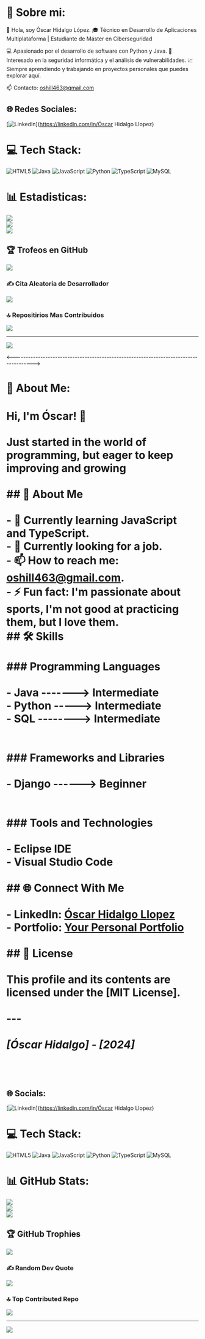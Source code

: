 # 💫 Sobre mi:
👋 Hola, soy Óscar Hidalgo López.
🎓 Técnico en Desarrollo de Aplicaciones Multiplataforma | Estudiante de Máster en Ciberseguridad

💻 Apasionado por el desarrollo de software con Python y Java.
🔐 Interesado en la seguridad informática y el análisis de vulnerabilidades.
📈 Siempre aprendiendo y trabajando en proyectos personales que puedes explorar aquí.

📫 Contacto: oshill463@gmail.com


## 🌐 Redes Sociales:
[![LinkedIn](https://img.shields.io/badge/LinkedIn-%230077B5.svg?logo=linkedin&logoColor=white)](https://linkedin.com/in/Óscar Hidalgo Llopez) 

# 💻 Tech Stack:
![HTML5](https://img.shields.io/badge/html5-%23E34F26.svg?style=for-the-badge&logo=html5&logoColor=white) ![Java](https://img.shields.io/badge/java-%23ED8B00.svg?style=for-the-badge&logo=openjdk&logoColor=white) ![JavaScript](https://img.shields.io/badge/javascript-%23323330.svg?style=for-the-badge&logo=javascript&logoColor=%23F7DF1E) ![Python](https://img.shields.io/badge/python-3670A0?style=for-the-badge&logo=python&logoColor=ffdd54) ![TypeScript](https://img.shields.io/badge/typescript-%23007ACC.svg?style=for-the-badge&logo=typescript&logoColor=white) ![MySQL](https://img.shields.io/badge/mysql-4479A1.svg?style=for-the-badge&logo=mysql&logoColor=white)
# 📊 Estadisticas:
![](https://github-readme-stats.vercel.app/api?username=oscar33213&theme=tokyonight&hide_border=false&include_all_commits=true&count_private=true)<br/>
![](https://github-readme-streak-stats.herokuapp.com/?user=oscar33213&theme=tokyonight&hide_border=false)<br/>
![](https://github-readme-stats.vercel.app/api/top-langs/?username=oscar33213&theme=tokyonight&hide_border=false&include_all_commits=true&count_private=true&layout=compact)

## 🏆 Trofeos en GitHub
![](https://github-profile-trophy.vercel.app/?username=oscar33213&theme=tokyonight&no-frame=false&no-bg=true&margin-w=4)

### ✍️ Cita Aleatoria de Desarrollador
![](https://quotes-github-readme.vercel.app/api?type=vetical&theme=tokyonight)

### 🔝 Repositirios Mas Contribuidos
![](https://github-contributor-stats.vercel.app/api?username=oscar33213&limit=5&theme=dark&combine_all_yearly_contributions=true)

---
[![](https://visitcount.itsvg.in/api?id=oscar33213&icon=0&color=0)](https://visitcount.itsvg.in)


<-------------------------------------------------------------------------------------->

# 💫 About Me:
# Hi, I'm Óscar! 👋<br><br>Just started in the world of programming, but eager to keep improving and growing<br><br>## 🚀 About Me<br><br>- 🌱 Currently learning JavaScript and TypeScript.<br>- 💼 Currently looking for a job.<br>- 📫 How to reach me: oshill463@gmail.com.<br>- ⚡ Fun fact: I'm passionate about sports, I'm not good at practicing them, but I love them.<br>## 🛠️ Skills<br><br>### Programming Languages<br><br>- Java -------> Intermediate<br>- Python -----> Intermediate<br>- SQL --------> Intermediate<br><br><br>### Frameworks and Libraries<br><br>- Django ------> Beginner<br><br><br>### Tools and Technologies<br><br>- Eclipse IDE<br>- Visual Studio Code<br><br>## 🌐 Connect With Me<br><br>- LinkedIn: [Óscar Hidalgo Llopez](www.linkedin.com/in/óscar-hidalgo-llopez-812092142)<br>- Portfolio: [Your Personal Portfolio](https://github.com/oscar33213/PROYECTOS_PYTHON_PERSONALES)<br><br>## 📜 License<br><br>This profile and its contents are licensed under the [MIT License].<br><br>---<br><br>*[Óscar Hidalgo] - [2024]*<br><br><br>

## 🌐 Socials:
[![LinkedIn](https://img.shields.io/badge/LinkedIn-%230077B5.svg?logo=linkedin&logoColor=white)](https://linkedin.com/in/Óscar Hidalgo Llopez) 

# 💻 Tech Stack:
![HTML5](https://img.shields.io/badge/html5-%23E34F26.svg?style=for-the-badge&logo=html5&logoColor=white) ![Java](https://img.shields.io/badge/java-%23ED8B00.svg?style=for-the-badge&logo=openjdk&logoColor=white) ![JavaScript](https://img.shields.io/badge/javascript-%23323330.svg?style=for-the-badge&logo=javascript&logoColor=%23F7DF1E) ![Python](https://img.shields.io/badge/python-3670A0?style=for-the-badge&logo=python&logoColor=ffdd54) ![TypeScript](https://img.shields.io/badge/typescript-%23007ACC.svg?style=for-the-badge&logo=typescript&logoColor=white) ![MySQL](https://img.shields.io/badge/mysql-4479A1.svg?style=for-the-badge&logo=mysql&logoColor=white)
# 📊 GitHub Stats:
![](https://github-readme-stats.vercel.app/api?username=oscar33213&theme=tokyonight&hide_border=false&include_all_commits=true&count_private=true)<br/>
![](https://github-readme-streak-stats.herokuapp.com/?user=oscar33213&theme=tokyonight&hide_border=false)<br/>
![](https://github-readme-stats.vercel.app/api/top-langs/?username=oscar33213&theme=tokyonight&hide_border=false&include_all_commits=true&count_private=true&layout=compact)

## 🏆 GitHub Trophies
![](https://github-profile-trophy.vercel.app/?username=oscar33213&theme=tokyonight&no-frame=false&no-bg=true&margin-w=4)

### ✍️ Random Dev Quote
![](https://quotes-github-readme.vercel.app/api?type=vetical&theme=tokyonight)

### 🔝 Top Contributed Repo
![](https://github-contributor-stats.vercel.app/api?username=oscar33213&limit=5&theme=dark&combine_all_yearly_contributions=true)

---
[![](https://visitcount.itsvg.in/api?id=oscar33213&icon=0&color=0)](https://visitcount.itsvg.in)






